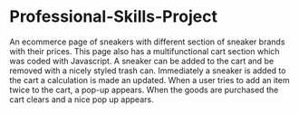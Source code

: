 # Professional-Skills-Project
An ecommerce page of sneakers with different section of sneaker brands with their prices.
This page also has a multifunctional cart section which was coded with Javascript.
A sneaker can be added to the cart and be removed with a nicely styled trash can. 
Immediately a sneaker is added to the cart a calculation is made an updated. 
When a user tries to add an item twice to the cart, a pop-up appears.
When the goods are purchased the cart clears and a nice pop up appears.
